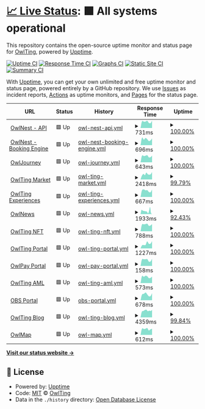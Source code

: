 # [📈 Live Status](https://OwlTing.github.io/upptime): <!--live status--> **🟩 All systems operational**

This repository contains the open-source uptime monitor and status page for [OwlTing](https://OwlTing.github.io/upptime), powered by [Upptime](https://github.com/upptime/upptime).

[![Uptime CI](https://github.com/OwlTing/upptime/workflows/Uptime%20CI/badge.svg)](https://github.com/OwlTing/upptime/actions?query=workflow%3A%22Uptime+CI%22)
[![Response Time CI](https://github.com/OwlTing/upptime/workflows/Response%20Time%20CI/badge.svg)](https://github.com/OwlTing/upptime/actions?query=workflow%3A%22Response+Time+CI%22)
[![Graphs CI](https://github.com/OwlTing/upptime/workflows/Graphs%20CI/badge.svg)](https://github.com/OwlTing/upptime/actions?query=workflow%3A%22Graphs+CI%22)
[![Static Site CI](https://github.com/OwlTing/upptime/workflows/Static%20Site%20CI/badge.svg)](https://github.com/OwlTing/upptime/actions?query=workflow%3A%22Static+Site+CI%22)
[![Summary CI](https://github.com/OwlTing/upptime/workflows/Summary%20CI/badge.svg)](https://github.com/OwlTing/upptime/actions?query=workflow%3A%22Summary+CI%22)

With [Upptime](https://upptime.js.org), you can get your own unlimited and free uptime monitor and status page, powered entirely by a GitHub repository. We use [Issues](https://github.com/OwlTing/upptime/issues) as incident reports, [Actions](https://github.com/OwlTing/upptime/actions) as uptime monitors, and [Pages](https://OwlTing.github.io/upptime) for the status page.

<!--start: status pages-->
<!-- This summary is generated by Upptime (https://github.com/upptime/upptime) -->
<!-- Do not edit this manually, your changes will be overwritten -->
<!-- prettier-ignore -->
| URL | Status | History | Response Time | Uptime |
| --- | ------ | ------- | ------------- | ------ |
| <img alt="" src="https://icons.duckduckgo.com/ip3/api.owlting.com.ico" height="13"> [OwlNest - API](https://api.owlting.com/booking/services/alive) | 🟩 Up | [owl-nest-api.yml](https://github.com/OwlTing/upptime/commits/HEAD/history/owl-nest-api.yml) | <details><summary><img alt="Response time graph" src="./graphs/owl-nest-api/response-time-week.png" height="20"> 731ms</summary><br><a href="https://OwlTing.github.io/upptime/history/owl-nest-api"><img alt="Response time 738" src="https://img.shields.io/endpoint?url=https%3A%2F%2Fraw.githubusercontent.com%2FOwlTing%2Fupptime%2FHEAD%2Fapi%2Fowl-nest-api%2Fresponse-time.json"></a><br><a href="https://OwlTing.github.io/upptime/history/owl-nest-api"><img alt="24-hour response time 833" src="https://img.shields.io/endpoint?url=https%3A%2F%2Fraw.githubusercontent.com%2FOwlTing%2Fupptime%2FHEAD%2Fapi%2Fowl-nest-api%2Fresponse-time-day.json"></a><br><a href="https://OwlTing.github.io/upptime/history/owl-nest-api"><img alt="7-day response time 731" src="https://img.shields.io/endpoint?url=https%3A%2F%2Fraw.githubusercontent.com%2FOwlTing%2Fupptime%2FHEAD%2Fapi%2Fowl-nest-api%2Fresponse-time-week.json"></a><br><a href="https://OwlTing.github.io/upptime/history/owl-nest-api"><img alt="30-day response time 744" src="https://img.shields.io/endpoint?url=https%3A%2F%2Fraw.githubusercontent.com%2FOwlTing%2Fupptime%2FHEAD%2Fapi%2Fowl-nest-api%2Fresponse-time-month.json"></a><br><a href="https://OwlTing.github.io/upptime/history/owl-nest-api"><img alt="1-year response time 750" src="https://img.shields.io/endpoint?url=https%3A%2F%2Fraw.githubusercontent.com%2FOwlTing%2Fupptime%2FHEAD%2Fapi%2Fowl-nest-api%2Fresponse-time-year.json"></a></details> | <details><summary><a href="https://OwlTing.github.io/upptime/history/owl-nest-api">100.00%</a></summary><a href="https://OwlTing.github.io/upptime/history/owl-nest-api"><img alt="All-time uptime 97.28%" src="https://img.shields.io/endpoint?url=https%3A%2F%2Fraw.githubusercontent.com%2FOwlTing%2Fupptime%2FHEAD%2Fapi%2Fowl-nest-api%2Fuptime.json"></a><br><a href="https://OwlTing.github.io/upptime/history/owl-nest-api"><img alt="24-hour uptime 100.00%" src="https://img.shields.io/endpoint?url=https%3A%2F%2Fraw.githubusercontent.com%2FOwlTing%2Fupptime%2FHEAD%2Fapi%2Fowl-nest-api%2Fuptime-day.json"></a><br><a href="https://OwlTing.github.io/upptime/history/owl-nest-api"><img alt="7-day uptime 100.00%" src="https://img.shields.io/endpoint?url=https%3A%2F%2Fraw.githubusercontent.com%2FOwlTing%2Fupptime%2FHEAD%2Fapi%2Fowl-nest-api%2Fuptime-week.json"></a><br><a href="https://OwlTing.github.io/upptime/history/owl-nest-api"><img alt="30-day uptime 100.00%" src="https://img.shields.io/endpoint?url=https%3A%2F%2Fraw.githubusercontent.com%2FOwlTing%2Fupptime%2FHEAD%2Fapi%2Fowl-nest-api%2Fuptime-month.json"></a><br><a href="https://OwlTing.github.io/upptime/history/owl-nest-api"><img alt="1-year uptime 100.00%" src="https://img.shields.io/endpoint?url=https%3A%2F%2Fraw.githubusercontent.com%2FOwlTing%2Fupptime%2FHEAD%2Fapi%2Fowl-nest-api%2Fuptime-year.json"></a></details>
| <img alt="" src="https://icons.duckduckgo.com/ip3/booking.owlting.com.ico" height="13"> [OwlNest - Booking Engine](https://booking.owlting.com/this-is-owlting) | 🟩 Up | [owl-nest-booking-engine.yml](https://github.com/OwlTing/upptime/commits/HEAD/history/owl-nest-booking-engine.yml) | <details><summary><img alt="Response time graph" src="./graphs/owl-nest-booking-engine/response-time-week.png" height="20"> 696ms</summary><br><a href="https://OwlTing.github.io/upptime/history/owl-nest-booking-engine"><img alt="Response time 701" src="https://img.shields.io/endpoint?url=https%3A%2F%2Fraw.githubusercontent.com%2FOwlTing%2Fupptime%2FHEAD%2Fapi%2Fowl-nest-booking-engine%2Fresponse-time.json"></a><br><a href="https://OwlTing.github.io/upptime/history/owl-nest-booking-engine"><img alt="24-hour response time 780" src="https://img.shields.io/endpoint?url=https%3A%2F%2Fraw.githubusercontent.com%2FOwlTing%2Fupptime%2FHEAD%2Fapi%2Fowl-nest-booking-engine%2Fresponse-time-day.json"></a><br><a href="https://OwlTing.github.io/upptime/history/owl-nest-booking-engine"><img alt="7-day response time 696" src="https://img.shields.io/endpoint?url=https%3A%2F%2Fraw.githubusercontent.com%2FOwlTing%2Fupptime%2FHEAD%2Fapi%2Fowl-nest-booking-engine%2Fresponse-time-week.json"></a><br><a href="https://OwlTing.github.io/upptime/history/owl-nest-booking-engine"><img alt="30-day response time 693" src="https://img.shields.io/endpoint?url=https%3A%2F%2Fraw.githubusercontent.com%2FOwlTing%2Fupptime%2FHEAD%2Fapi%2Fowl-nest-booking-engine%2Fresponse-time-month.json"></a><br><a href="https://OwlTing.github.io/upptime/history/owl-nest-booking-engine"><img alt="1-year response time 711" src="https://img.shields.io/endpoint?url=https%3A%2F%2Fraw.githubusercontent.com%2FOwlTing%2Fupptime%2FHEAD%2Fapi%2Fowl-nest-booking-engine%2Fresponse-time-year.json"></a></details> | <details><summary><a href="https://OwlTing.github.io/upptime/history/owl-nest-booking-engine">100.00%</a></summary><a href="https://OwlTing.github.io/upptime/history/owl-nest-booking-engine"><img alt="All-time uptime 98.49%" src="https://img.shields.io/endpoint?url=https%3A%2F%2Fraw.githubusercontent.com%2FOwlTing%2Fupptime%2FHEAD%2Fapi%2Fowl-nest-booking-engine%2Fuptime.json"></a><br><a href="https://OwlTing.github.io/upptime/history/owl-nest-booking-engine"><img alt="24-hour uptime 100.00%" src="https://img.shields.io/endpoint?url=https%3A%2F%2Fraw.githubusercontent.com%2FOwlTing%2Fupptime%2FHEAD%2Fapi%2Fowl-nest-booking-engine%2Fuptime-day.json"></a><br><a href="https://OwlTing.github.io/upptime/history/owl-nest-booking-engine"><img alt="7-day uptime 100.00%" src="https://img.shields.io/endpoint?url=https%3A%2F%2Fraw.githubusercontent.com%2FOwlTing%2Fupptime%2FHEAD%2Fapi%2Fowl-nest-booking-engine%2Fuptime-week.json"></a><br><a href="https://OwlTing.github.io/upptime/history/owl-nest-booking-engine"><img alt="30-day uptime 100.00%" src="https://img.shields.io/endpoint?url=https%3A%2F%2Fraw.githubusercontent.com%2FOwlTing%2Fupptime%2FHEAD%2Fapi%2Fowl-nest-booking-engine%2Fuptime-month.json"></a><br><a href="https://OwlTing.github.io/upptime/history/owl-nest-booking-engine"><img alt="1-year uptime 100.00%" src="https://img.shields.io/endpoint?url=https%3A%2F%2Fraw.githubusercontent.com%2FOwlTing%2Fupptime%2FHEAD%2Fapi%2Fowl-nest-booking-engine%2Fuptime-year.json"></a></details>
| <img alt="" src="https://icons.duckduckgo.com/ip3/journey.owlting.com.ico" height="13"> [OwlJourney](https://journey.owlting.com/) | 🟩 Up | [owl-journey.yml](https://github.com/OwlTing/upptime/commits/HEAD/history/owl-journey.yml) | <details><summary><img alt="Response time graph" src="./graphs/owl-journey/response-time-week.png" height="20"> 643ms</summary><br><a href="https://OwlTing.github.io/upptime/history/owl-journey"><img alt="Response time 853" src="https://img.shields.io/endpoint?url=https%3A%2F%2Fraw.githubusercontent.com%2FOwlTing%2Fupptime%2FHEAD%2Fapi%2Fowl-journey%2Fresponse-time.json"></a><br><a href="https://OwlTing.github.io/upptime/history/owl-journey"><img alt="24-hour response time 688" src="https://img.shields.io/endpoint?url=https%3A%2F%2Fraw.githubusercontent.com%2FOwlTing%2Fupptime%2FHEAD%2Fapi%2Fowl-journey%2Fresponse-time-day.json"></a><br><a href="https://OwlTing.github.io/upptime/history/owl-journey"><img alt="7-day response time 643" src="https://img.shields.io/endpoint?url=https%3A%2F%2Fraw.githubusercontent.com%2FOwlTing%2Fupptime%2FHEAD%2Fapi%2Fowl-journey%2Fresponse-time-week.json"></a><br><a href="https://OwlTing.github.io/upptime/history/owl-journey"><img alt="30-day response time 676" src="https://img.shields.io/endpoint?url=https%3A%2F%2Fraw.githubusercontent.com%2FOwlTing%2Fupptime%2FHEAD%2Fapi%2Fowl-journey%2Fresponse-time-month.json"></a><br><a href="https://OwlTing.github.io/upptime/history/owl-journey"><img alt="1-year response time 948" src="https://img.shields.io/endpoint?url=https%3A%2F%2Fraw.githubusercontent.com%2FOwlTing%2Fupptime%2FHEAD%2Fapi%2Fowl-journey%2Fresponse-time-year.json"></a></details> | <details><summary><a href="https://OwlTing.github.io/upptime/history/owl-journey">100.00%</a></summary><a href="https://OwlTing.github.io/upptime/history/owl-journey"><img alt="All-time uptime 100.00%" src="https://img.shields.io/endpoint?url=https%3A%2F%2Fraw.githubusercontent.com%2FOwlTing%2Fupptime%2FHEAD%2Fapi%2Fowl-journey%2Fuptime.json"></a><br><a href="https://OwlTing.github.io/upptime/history/owl-journey"><img alt="24-hour uptime 100.00%" src="https://img.shields.io/endpoint?url=https%3A%2F%2Fraw.githubusercontent.com%2FOwlTing%2Fupptime%2FHEAD%2Fapi%2Fowl-journey%2Fuptime-day.json"></a><br><a href="https://OwlTing.github.io/upptime/history/owl-journey"><img alt="7-day uptime 100.00%" src="https://img.shields.io/endpoint?url=https%3A%2F%2Fraw.githubusercontent.com%2FOwlTing%2Fupptime%2FHEAD%2Fapi%2Fowl-journey%2Fuptime-week.json"></a><br><a href="https://OwlTing.github.io/upptime/history/owl-journey"><img alt="30-day uptime 100.00%" src="https://img.shields.io/endpoint?url=https%3A%2F%2Fraw.githubusercontent.com%2FOwlTing%2Fupptime%2FHEAD%2Fapi%2Fowl-journey%2Fuptime-month.json"></a><br><a href="https://OwlTing.github.io/upptime/history/owl-journey"><img alt="1-year uptime 100.00%" src="https://img.shields.io/endpoint?url=https%3A%2F%2Fraw.githubusercontent.com%2FOwlTing%2Fupptime%2FHEAD%2Fapi%2Fowl-journey%2Fuptime-year.json"></a></details>
| <img alt="" src="https://icons.duckduckgo.com/ip3/www.owlting.com.ico" height="13"> [OwlTing Market](https://www.owlting.com/market) | 🟩 Up | [owl-ting-market.yml](https://github.com/OwlTing/upptime/commits/HEAD/history/owl-ting-market.yml) | <details><summary><img alt="Response time graph" src="./graphs/owl-ting-market/response-time-week.png" height="20"> 2418ms</summary><br><a href="https://OwlTing.github.io/upptime/history/owl-ting-market"><img alt="Response time 1602" src="https://img.shields.io/endpoint?url=https%3A%2F%2Fraw.githubusercontent.com%2FOwlTing%2Fupptime%2FHEAD%2Fapi%2Fowl-ting-market%2Fresponse-time.json"></a><br><a href="https://OwlTing.github.io/upptime/history/owl-ting-market"><img alt="24-hour response time 3317" src="https://img.shields.io/endpoint?url=https%3A%2F%2Fraw.githubusercontent.com%2FOwlTing%2Fupptime%2FHEAD%2Fapi%2Fowl-ting-market%2Fresponse-time-day.json"></a><br><a href="https://OwlTing.github.io/upptime/history/owl-ting-market"><img alt="7-day response time 2418" src="https://img.shields.io/endpoint?url=https%3A%2F%2Fraw.githubusercontent.com%2FOwlTing%2Fupptime%2FHEAD%2Fapi%2Fowl-ting-market%2Fresponse-time-week.json"></a><br><a href="https://OwlTing.github.io/upptime/history/owl-ting-market"><img alt="30-day response time 1924" src="https://img.shields.io/endpoint?url=https%3A%2F%2Fraw.githubusercontent.com%2FOwlTing%2Fupptime%2FHEAD%2Fapi%2Fowl-ting-market%2Fresponse-time-month.json"></a><br><a href="https://OwlTing.github.io/upptime/history/owl-ting-market"><img alt="1-year response time 1629" src="https://img.shields.io/endpoint?url=https%3A%2F%2Fraw.githubusercontent.com%2FOwlTing%2Fupptime%2FHEAD%2Fapi%2Fowl-ting-market%2Fresponse-time-year.json"></a></details> | <details><summary><a href="https://OwlTing.github.io/upptime/history/owl-ting-market">99.79%</a></summary><a href="https://OwlTing.github.io/upptime/history/owl-ting-market"><img alt="All-time uptime 99.99%" src="https://img.shields.io/endpoint?url=https%3A%2F%2Fraw.githubusercontent.com%2FOwlTing%2Fupptime%2FHEAD%2Fapi%2Fowl-ting-market%2Fuptime.json"></a><br><a href="https://OwlTing.github.io/upptime/history/owl-ting-market"><img alt="24-hour uptime 100.00%" src="https://img.shields.io/endpoint?url=https%3A%2F%2Fraw.githubusercontent.com%2FOwlTing%2Fupptime%2FHEAD%2Fapi%2Fowl-ting-market%2Fuptime-day.json"></a><br><a href="https://OwlTing.github.io/upptime/history/owl-ting-market"><img alt="7-day uptime 99.79%" src="https://img.shields.io/endpoint?url=https%3A%2F%2Fraw.githubusercontent.com%2FOwlTing%2Fupptime%2FHEAD%2Fapi%2Fowl-ting-market%2Fuptime-week.json"></a><br><a href="https://OwlTing.github.io/upptime/history/owl-ting-market"><img alt="30-day uptime 99.95%" src="https://img.shields.io/endpoint?url=https%3A%2F%2Fraw.githubusercontent.com%2FOwlTing%2Fupptime%2FHEAD%2Fapi%2Fowl-ting-market%2Fuptime-month.json"></a><br><a href="https://OwlTing.github.io/upptime/history/owl-ting-market"><img alt="1-year uptime 99.99%" src="https://img.shields.io/endpoint?url=https%3A%2F%2Fraw.githubusercontent.com%2FOwlTing%2Fupptime%2FHEAD%2Fapi%2Fowl-ting-market%2Fuptime-year.json"></a></details>
| <img alt="" src="https://icons.duckduckgo.com/ip3/experiences.owlting.com.ico" height="13"> [OwlTing Experiences](https://experiences.owlting.com/_nuxt/LICENSES) | 🟩 Up | [owl-ting-experiences.yml](https://github.com/OwlTing/upptime/commits/HEAD/history/owl-ting-experiences.yml) | <details><summary><img alt="Response time graph" src="./graphs/owl-ting-experiences/response-time-week.png" height="20"> 667ms</summary><br><a href="https://OwlTing.github.io/upptime/history/owl-ting-experiences"><img alt="Response time 1355" src="https://img.shields.io/endpoint?url=https%3A%2F%2Fraw.githubusercontent.com%2FOwlTing%2Fupptime%2FHEAD%2Fapi%2Fowl-ting-experiences%2Fresponse-time.json"></a><br><a href="https://OwlTing.github.io/upptime/history/owl-ting-experiences"><img alt="24-hour response time 764" src="https://img.shields.io/endpoint?url=https%3A%2F%2Fraw.githubusercontent.com%2FOwlTing%2Fupptime%2FHEAD%2Fapi%2Fowl-ting-experiences%2Fresponse-time-day.json"></a><br><a href="https://OwlTing.github.io/upptime/history/owl-ting-experiences"><img alt="7-day response time 667" src="https://img.shields.io/endpoint?url=https%3A%2F%2Fraw.githubusercontent.com%2FOwlTing%2Fupptime%2FHEAD%2Fapi%2Fowl-ting-experiences%2Fresponse-time-week.json"></a><br><a href="https://OwlTing.github.io/upptime/history/owl-ting-experiences"><img alt="30-day response time 1113" src="https://img.shields.io/endpoint?url=https%3A%2F%2Fraw.githubusercontent.com%2FOwlTing%2Fupptime%2FHEAD%2Fapi%2Fowl-ting-experiences%2Fresponse-time-month.json"></a><br><a href="https://OwlTing.github.io/upptime/history/owl-ting-experiences"><img alt="1-year response time 1466" src="https://img.shields.io/endpoint?url=https%3A%2F%2Fraw.githubusercontent.com%2FOwlTing%2Fupptime%2FHEAD%2Fapi%2Fowl-ting-experiences%2Fresponse-time-year.json"></a></details> | <details><summary><a href="https://OwlTing.github.io/upptime/history/owl-ting-experiences">100.00%</a></summary><a href="https://OwlTing.github.io/upptime/history/owl-ting-experiences"><img alt="All-time uptime 99.84%" src="https://img.shields.io/endpoint?url=https%3A%2F%2Fraw.githubusercontent.com%2FOwlTing%2Fupptime%2FHEAD%2Fapi%2Fowl-ting-experiences%2Fuptime.json"></a><br><a href="https://OwlTing.github.io/upptime/history/owl-ting-experiences"><img alt="24-hour uptime 100.00%" src="https://img.shields.io/endpoint?url=https%3A%2F%2Fraw.githubusercontent.com%2FOwlTing%2Fupptime%2FHEAD%2Fapi%2Fowl-ting-experiences%2Fuptime-day.json"></a><br><a href="https://OwlTing.github.io/upptime/history/owl-ting-experiences"><img alt="7-day uptime 100.00%" src="https://img.shields.io/endpoint?url=https%3A%2F%2Fraw.githubusercontent.com%2FOwlTing%2Fupptime%2FHEAD%2Fapi%2Fowl-ting-experiences%2Fuptime-week.json"></a><br><a href="https://OwlTing.github.io/upptime/history/owl-ting-experiences"><img alt="30-day uptime 99.67%" src="https://img.shields.io/endpoint?url=https%3A%2F%2Fraw.githubusercontent.com%2FOwlTing%2Fupptime%2FHEAD%2Fapi%2Fowl-ting-experiences%2Fuptime-month.json"></a><br><a href="https://OwlTing.github.io/upptime/history/owl-ting-experiences"><img alt="1-year uptime 99.62%" src="https://img.shields.io/endpoint?url=https%3A%2F%2Fraw.githubusercontent.com%2FOwlTing%2Fupptime%2FHEAD%2Fapi%2Fowl-ting-experiences%2Fuptime-year.json"></a></details>
| <img alt="" src="https://icons.duckduckgo.com/ip3/news.owlting.com.ico" height="13"> [OwlNews](https://news.owlting.com/) | 🟩 Up | [owl-news.yml](https://github.com/OwlTing/upptime/commits/HEAD/history/owl-news.yml) | <details><summary><img alt="Response time graph" src="./graphs/owl-news/response-time-week.png" height="20"> 1933ms</summary><br><a href="https://OwlTing.github.io/upptime/history/owl-news"><img alt="Response time 1828" src="https://img.shields.io/endpoint?url=https%3A%2F%2Fraw.githubusercontent.com%2FOwlTing%2Fupptime%2FHEAD%2Fapi%2Fowl-news%2Fresponse-time.json"></a><br><a href="https://OwlTing.github.io/upptime/history/owl-news"><img alt="24-hour response time 1447" src="https://img.shields.io/endpoint?url=https%3A%2F%2Fraw.githubusercontent.com%2FOwlTing%2Fupptime%2FHEAD%2Fapi%2Fowl-news%2Fresponse-time-day.json"></a><br><a href="https://OwlTing.github.io/upptime/history/owl-news"><img alt="7-day response time 1933" src="https://img.shields.io/endpoint?url=https%3A%2F%2Fraw.githubusercontent.com%2FOwlTing%2Fupptime%2FHEAD%2Fapi%2Fowl-news%2Fresponse-time-week.json"></a><br><a href="https://OwlTing.github.io/upptime/history/owl-news"><img alt="30-day response time 2102" src="https://img.shields.io/endpoint?url=https%3A%2F%2Fraw.githubusercontent.com%2FOwlTing%2Fupptime%2FHEAD%2Fapi%2Fowl-news%2Fresponse-time-month.json"></a><br><a href="https://OwlTing.github.io/upptime/history/owl-news"><img alt="1-year response time 1993" src="https://img.shields.io/endpoint?url=https%3A%2F%2Fraw.githubusercontent.com%2FOwlTing%2Fupptime%2FHEAD%2Fapi%2Fowl-news%2Fresponse-time-year.json"></a></details> | <details><summary><a href="https://OwlTing.github.io/upptime/history/owl-news">92.43%</a></summary><a href="https://OwlTing.github.io/upptime/history/owl-news"><img alt="All-time uptime 99.86%" src="https://img.shields.io/endpoint?url=https%3A%2F%2Fraw.githubusercontent.com%2FOwlTing%2Fupptime%2FHEAD%2Fapi%2Fowl-news%2Fuptime.json"></a><br><a href="https://OwlTing.github.io/upptime/history/owl-news"><img alt="24-hour uptime 51.12%" src="https://img.shields.io/endpoint?url=https%3A%2F%2Fraw.githubusercontent.com%2FOwlTing%2Fupptime%2FHEAD%2Fapi%2Fowl-news%2Fuptime-day.json"></a><br><a href="https://OwlTing.github.io/upptime/history/owl-news"><img alt="7-day uptime 92.43%" src="https://img.shields.io/endpoint?url=https%3A%2F%2Fraw.githubusercontent.com%2FOwlTing%2Fupptime%2FHEAD%2Fapi%2Fowl-news%2Fuptime-week.json"></a><br><a href="https://OwlTing.github.io/upptime/history/owl-news"><img alt="30-day uptime 98.26%" src="https://img.shields.io/endpoint?url=https%3A%2F%2Fraw.githubusercontent.com%2FOwlTing%2Fupptime%2FHEAD%2Fapi%2Fowl-news%2Fuptime-month.json"></a><br><a href="https://OwlTing.github.io/upptime/history/owl-news"><img alt="1-year uptime 99.78%" src="https://img.shields.io/endpoint?url=https%3A%2F%2Fraw.githubusercontent.com%2FOwlTing%2Fupptime%2FHEAD%2Fapi%2Fowl-news%2Fuptime-year.json"></a></details>
| <img alt="" src="https://icons.duckduckgo.com/ip3/nft.owlting.com.ico" height="13"> [OwlTing NFT](https://nft.owlting.com/api/tokens/69) | 🟩 Up | [owl-ting-nft.yml](https://github.com/OwlTing/upptime/commits/HEAD/history/owl-ting-nft.yml) | <details><summary><img alt="Response time graph" src="./graphs/owl-ting-nft/response-time-week.png" height="20"> 788ms</summary><br><a href="https://OwlTing.github.io/upptime/history/owl-ting-nft"><img alt="Response time 885" src="https://img.shields.io/endpoint?url=https%3A%2F%2Fraw.githubusercontent.com%2FOwlTing%2Fupptime%2FHEAD%2Fapi%2Fowl-ting-nft%2Fresponse-time.json"></a><br><a href="https://OwlTing.github.io/upptime/history/owl-ting-nft"><img alt="24-hour response time 835" src="https://img.shields.io/endpoint?url=https%3A%2F%2Fraw.githubusercontent.com%2FOwlTing%2Fupptime%2FHEAD%2Fapi%2Fowl-ting-nft%2Fresponse-time-day.json"></a><br><a href="https://OwlTing.github.io/upptime/history/owl-ting-nft"><img alt="7-day response time 788" src="https://img.shields.io/endpoint?url=https%3A%2F%2Fraw.githubusercontent.com%2FOwlTing%2Fupptime%2FHEAD%2Fapi%2Fowl-ting-nft%2Fresponse-time-week.json"></a><br><a href="https://OwlTing.github.io/upptime/history/owl-ting-nft"><img alt="30-day response time 792" src="https://img.shields.io/endpoint?url=https%3A%2F%2Fraw.githubusercontent.com%2FOwlTing%2Fupptime%2FHEAD%2Fapi%2Fowl-ting-nft%2Fresponse-time-month.json"></a><br><a href="https://OwlTing.github.io/upptime/history/owl-ting-nft"><img alt="1-year response time 849" src="https://img.shields.io/endpoint?url=https%3A%2F%2Fraw.githubusercontent.com%2FOwlTing%2Fupptime%2FHEAD%2Fapi%2Fowl-ting-nft%2Fresponse-time-year.json"></a></details> | <details><summary><a href="https://OwlTing.github.io/upptime/history/owl-ting-nft">100.00%</a></summary><a href="https://OwlTing.github.io/upptime/history/owl-ting-nft"><img alt="All-time uptime 99.95%" src="https://img.shields.io/endpoint?url=https%3A%2F%2Fraw.githubusercontent.com%2FOwlTing%2Fupptime%2FHEAD%2Fapi%2Fowl-ting-nft%2Fuptime.json"></a><br><a href="https://OwlTing.github.io/upptime/history/owl-ting-nft"><img alt="24-hour uptime 100.00%" src="https://img.shields.io/endpoint?url=https%3A%2F%2Fraw.githubusercontent.com%2FOwlTing%2Fupptime%2FHEAD%2Fapi%2Fowl-ting-nft%2Fuptime-day.json"></a><br><a href="https://OwlTing.github.io/upptime/history/owl-ting-nft"><img alt="7-day uptime 100.00%" src="https://img.shields.io/endpoint?url=https%3A%2F%2Fraw.githubusercontent.com%2FOwlTing%2Fupptime%2FHEAD%2Fapi%2Fowl-ting-nft%2Fuptime-week.json"></a><br><a href="https://OwlTing.github.io/upptime/history/owl-ting-nft"><img alt="30-day uptime 100.00%" src="https://img.shields.io/endpoint?url=https%3A%2F%2Fraw.githubusercontent.com%2FOwlTing%2Fupptime%2FHEAD%2Fapi%2Fowl-ting-nft%2Fuptime-month.json"></a><br><a href="https://OwlTing.github.io/upptime/history/owl-ting-nft"><img alt="1-year uptime 100.00%" src="https://img.shields.io/endpoint?url=https%3A%2F%2Fraw.githubusercontent.com%2FOwlTing%2Fupptime%2FHEAD%2Fapi%2Fowl-ting-nft%2Fuptime-year.json"></a></details>
| <img alt="" src="https://icons.duckduckgo.com/ip3/www.owlting.com.ico" height="13"> [OwlTing Portal](https://www.owlting.com/portal) | 🟩 Up | [owl-ting-portal.yml](https://github.com/OwlTing/upptime/commits/HEAD/history/owl-ting-portal.yml) | <details><summary><img alt="Response time graph" src="./graphs/owl-ting-portal/response-time-week.png" height="20"> 1227ms</summary><br><a href="https://OwlTing.github.io/upptime/history/owl-ting-portal"><img alt="Response time 738" src="https://img.shields.io/endpoint?url=https%3A%2F%2Fraw.githubusercontent.com%2FOwlTing%2Fupptime%2FHEAD%2Fapi%2Fowl-ting-portal%2Fresponse-time.json"></a><br><a href="https://OwlTing.github.io/upptime/history/owl-ting-portal"><img alt="24-hour response time 1855" src="https://img.shields.io/endpoint?url=https%3A%2F%2Fraw.githubusercontent.com%2FOwlTing%2Fupptime%2FHEAD%2Fapi%2Fowl-ting-portal%2Fresponse-time-day.json"></a><br><a href="https://OwlTing.github.io/upptime/history/owl-ting-portal"><img alt="7-day response time 1227" src="https://img.shields.io/endpoint?url=https%3A%2F%2Fraw.githubusercontent.com%2FOwlTing%2Fupptime%2FHEAD%2Fapi%2Fowl-ting-portal%2Fresponse-time-week.json"></a><br><a href="https://OwlTing.github.io/upptime/history/owl-ting-portal"><img alt="30-day response time 899" src="https://img.shields.io/endpoint?url=https%3A%2F%2Fraw.githubusercontent.com%2FOwlTing%2Fupptime%2FHEAD%2Fapi%2Fowl-ting-portal%2Fresponse-time-month.json"></a><br><a href="https://OwlTing.github.io/upptime/history/owl-ting-portal"><img alt="1-year response time 763" src="https://img.shields.io/endpoint?url=https%3A%2F%2Fraw.githubusercontent.com%2FOwlTing%2Fupptime%2FHEAD%2Fapi%2Fowl-ting-portal%2Fresponse-time-year.json"></a></details> | <details><summary><a href="https://OwlTing.github.io/upptime/history/owl-ting-portal">100.00%</a></summary><a href="https://OwlTing.github.io/upptime/history/owl-ting-portal"><img alt="All-time uptime 100.00%" src="https://img.shields.io/endpoint?url=https%3A%2F%2Fraw.githubusercontent.com%2FOwlTing%2Fupptime%2FHEAD%2Fapi%2Fowl-ting-portal%2Fuptime.json"></a><br><a href="https://OwlTing.github.io/upptime/history/owl-ting-portal"><img alt="24-hour uptime 100.00%" src="https://img.shields.io/endpoint?url=https%3A%2F%2Fraw.githubusercontent.com%2FOwlTing%2Fupptime%2FHEAD%2Fapi%2Fowl-ting-portal%2Fuptime-day.json"></a><br><a href="https://OwlTing.github.io/upptime/history/owl-ting-portal"><img alt="7-day uptime 100.00%" src="https://img.shields.io/endpoint?url=https%3A%2F%2Fraw.githubusercontent.com%2FOwlTing%2Fupptime%2FHEAD%2Fapi%2Fowl-ting-portal%2Fuptime-week.json"></a><br><a href="https://OwlTing.github.io/upptime/history/owl-ting-portal"><img alt="30-day uptime 100.00%" src="https://img.shields.io/endpoint?url=https%3A%2F%2Fraw.githubusercontent.com%2FOwlTing%2Fupptime%2FHEAD%2Fapi%2Fowl-ting-portal%2Fuptime-month.json"></a><br><a href="https://OwlTing.github.io/upptime/history/owl-ting-portal"><img alt="1-year uptime 100.00%" src="https://img.shields.io/endpoint?url=https%3A%2F%2Fraw.githubusercontent.com%2FOwlTing%2Fupptime%2FHEAD%2Fapi%2Fowl-ting-portal%2Fuptime-year.json"></a></details>
| <img alt="" src="https://icons.duckduckgo.com/ip3/www.owlting.com.ico" height="13"> [OwlPay Portal](https://www.owlting.com/owlpay) | 🟩 Up | [owl-pay-portal.yml](https://github.com/OwlTing/upptime/commits/HEAD/history/owl-pay-portal.yml) | <details><summary><img alt="Response time graph" src="./graphs/owl-pay-portal/response-time-week.png" height="20"> 158ms</summary><br><a href="https://OwlTing.github.io/upptime/history/owl-pay-portal"><img alt="Response time 1157" src="https://img.shields.io/endpoint?url=https%3A%2F%2Fraw.githubusercontent.com%2FOwlTing%2Fupptime%2FHEAD%2Fapi%2Fowl-pay-portal%2Fresponse-time.json"></a><br><a href="https://OwlTing.github.io/upptime/history/owl-pay-portal"><img alt="24-hour response time 181" src="https://img.shields.io/endpoint?url=https%3A%2F%2Fraw.githubusercontent.com%2FOwlTing%2Fupptime%2FHEAD%2Fapi%2Fowl-pay-portal%2Fresponse-time-day.json"></a><br><a href="https://OwlTing.github.io/upptime/history/owl-pay-portal"><img alt="7-day response time 158" src="https://img.shields.io/endpoint?url=https%3A%2F%2Fraw.githubusercontent.com%2FOwlTing%2Fupptime%2FHEAD%2Fapi%2Fowl-pay-portal%2Fresponse-time-week.json"></a><br><a href="https://OwlTing.github.io/upptime/history/owl-pay-portal"><img alt="30-day response time 153" src="https://img.shields.io/endpoint?url=https%3A%2F%2Fraw.githubusercontent.com%2FOwlTing%2Fupptime%2FHEAD%2Fapi%2Fowl-pay-portal%2Fresponse-time-month.json"></a><br><a href="https://OwlTing.github.io/upptime/history/owl-pay-portal"><img alt="1-year response time 1309" src="https://img.shields.io/endpoint?url=https%3A%2F%2Fraw.githubusercontent.com%2FOwlTing%2Fupptime%2FHEAD%2Fapi%2Fowl-pay-portal%2Fresponse-time-year.json"></a></details> | <details><summary><a href="https://OwlTing.github.io/upptime/history/owl-pay-portal">100.00%</a></summary><a href="https://OwlTing.github.io/upptime/history/owl-pay-portal"><img alt="All-time uptime 100.00%" src="https://img.shields.io/endpoint?url=https%3A%2F%2Fraw.githubusercontent.com%2FOwlTing%2Fupptime%2FHEAD%2Fapi%2Fowl-pay-portal%2Fuptime.json"></a><br><a href="https://OwlTing.github.io/upptime/history/owl-pay-portal"><img alt="24-hour uptime 100.00%" src="https://img.shields.io/endpoint?url=https%3A%2F%2Fraw.githubusercontent.com%2FOwlTing%2Fupptime%2FHEAD%2Fapi%2Fowl-pay-portal%2Fuptime-day.json"></a><br><a href="https://OwlTing.github.io/upptime/history/owl-pay-portal"><img alt="7-day uptime 100.00%" src="https://img.shields.io/endpoint?url=https%3A%2F%2Fraw.githubusercontent.com%2FOwlTing%2Fupptime%2FHEAD%2Fapi%2Fowl-pay-portal%2Fuptime-week.json"></a><br><a href="https://OwlTing.github.io/upptime/history/owl-pay-portal"><img alt="30-day uptime 100.00%" src="https://img.shields.io/endpoint?url=https%3A%2F%2Fraw.githubusercontent.com%2FOwlTing%2Fupptime%2FHEAD%2Fapi%2Fowl-pay-portal%2Fuptime-month.json"></a><br><a href="https://OwlTing.github.io/upptime/history/owl-pay-portal"><img alt="1-year uptime 100.00%" src="https://img.shields.io/endpoint?url=https%3A%2F%2Fraw.githubusercontent.com%2FOwlTing%2Fupptime%2FHEAD%2Fapi%2Fowl-pay-portal%2Fuptime-year.json"></a></details>
| <img alt="" src="https://icons.duckduckgo.com/ip3/aml.owlpay.com.ico" height="13"> [OwlTing AML](https://aml.owlpay.com/v1/health) | 🟩 Up | [owl-ting-aml.yml](https://github.com/OwlTing/upptime/commits/HEAD/history/owl-ting-aml.yml) | <details><summary><img alt="Response time graph" src="./graphs/owl-ting-aml/response-time-week.png" height="20"> 573ms</summary><br><a href="https://OwlTing.github.io/upptime/history/owl-ting-aml"><img alt="Response time 614" src="https://img.shields.io/endpoint?url=https%3A%2F%2Fraw.githubusercontent.com%2FOwlTing%2Fupptime%2FHEAD%2Fapi%2Fowl-ting-aml%2Fresponse-time.json"></a><br><a href="https://OwlTing.github.io/upptime/history/owl-ting-aml"><img alt="24-hour response time 585" src="https://img.shields.io/endpoint?url=https%3A%2F%2Fraw.githubusercontent.com%2FOwlTing%2Fupptime%2FHEAD%2Fapi%2Fowl-ting-aml%2Fresponse-time-day.json"></a><br><a href="https://OwlTing.github.io/upptime/history/owl-ting-aml"><img alt="7-day response time 573" src="https://img.shields.io/endpoint?url=https%3A%2F%2Fraw.githubusercontent.com%2FOwlTing%2Fupptime%2FHEAD%2Fapi%2Fowl-ting-aml%2Fresponse-time-week.json"></a><br><a href="https://OwlTing.github.io/upptime/history/owl-ting-aml"><img alt="30-day response time 568" src="https://img.shields.io/endpoint?url=https%3A%2F%2Fraw.githubusercontent.com%2FOwlTing%2Fupptime%2FHEAD%2Fapi%2Fowl-ting-aml%2Fresponse-time-month.json"></a><br><a href="https://OwlTing.github.io/upptime/history/owl-ting-aml"><img alt="1-year response time 599" src="https://img.shields.io/endpoint?url=https%3A%2F%2Fraw.githubusercontent.com%2FOwlTing%2Fupptime%2FHEAD%2Fapi%2Fowl-ting-aml%2Fresponse-time-year.json"></a></details> | <details><summary><a href="https://OwlTing.github.io/upptime/history/owl-ting-aml">100.00%</a></summary><a href="https://OwlTing.github.io/upptime/history/owl-ting-aml"><img alt="All-time uptime 98.49%" src="https://img.shields.io/endpoint?url=https%3A%2F%2Fraw.githubusercontent.com%2FOwlTing%2Fupptime%2FHEAD%2Fapi%2Fowl-ting-aml%2Fuptime.json"></a><br><a href="https://OwlTing.github.io/upptime/history/owl-ting-aml"><img alt="24-hour uptime 100.00%" src="https://img.shields.io/endpoint?url=https%3A%2F%2Fraw.githubusercontent.com%2FOwlTing%2Fupptime%2FHEAD%2Fapi%2Fowl-ting-aml%2Fuptime-day.json"></a><br><a href="https://OwlTing.github.io/upptime/history/owl-ting-aml"><img alt="7-day uptime 100.00%" src="https://img.shields.io/endpoint?url=https%3A%2F%2Fraw.githubusercontent.com%2FOwlTing%2Fupptime%2FHEAD%2Fapi%2Fowl-ting-aml%2Fuptime-week.json"></a><br><a href="https://OwlTing.github.io/upptime/history/owl-ting-aml"><img alt="30-day uptime 100.00%" src="https://img.shields.io/endpoint?url=https%3A%2F%2Fraw.githubusercontent.com%2FOwlTing%2Fupptime%2FHEAD%2Fapi%2Fowl-ting-aml%2Fuptime-month.json"></a><br><a href="https://OwlTing.github.io/upptime/history/owl-ting-aml"><img alt="1-year uptime 100.00%" src="https://img.shields.io/endpoint?url=https%3A%2F%2Fraw.githubusercontent.com%2FOwlTing%2Fupptime%2FHEAD%2Fapi%2Fowl-ting-aml%2Fuptime-year.json"></a></details>
| <img alt="" src="https://icons.duckduckgo.com/ip3/obs.owlting.com.ico" height="13"> [OBS Portal](https://obs.owlting.com/) | 🟩 Up | [obs-portal.yml](https://github.com/OwlTing/upptime/commits/HEAD/history/obs-portal.yml) | <details><summary><img alt="Response time graph" src="./graphs/obs-portal/response-time-week.png" height="20"> 678ms</summary><br><a href="https://OwlTing.github.io/upptime/history/obs-portal"><img alt="Response time 503" src="https://img.shields.io/endpoint?url=https%3A%2F%2Fraw.githubusercontent.com%2FOwlTing%2Fupptime%2FHEAD%2Fapi%2Fobs-portal%2Fresponse-time.json"></a><br><a href="https://OwlTing.github.io/upptime/history/obs-portal"><img alt="24-hour response time 802" src="https://img.shields.io/endpoint?url=https%3A%2F%2Fraw.githubusercontent.com%2FOwlTing%2Fupptime%2FHEAD%2Fapi%2Fobs-portal%2Fresponse-time-day.json"></a><br><a href="https://OwlTing.github.io/upptime/history/obs-portal"><img alt="7-day response time 678" src="https://img.shields.io/endpoint?url=https%3A%2F%2Fraw.githubusercontent.com%2FOwlTing%2Fupptime%2FHEAD%2Fapi%2Fobs-portal%2Fresponse-time-week.json"></a><br><a href="https://OwlTing.github.io/upptime/history/obs-portal"><img alt="30-day response time 659" src="https://img.shields.io/endpoint?url=https%3A%2F%2Fraw.githubusercontent.com%2FOwlTing%2Fupptime%2FHEAD%2Fapi%2Fobs-portal%2Fresponse-time-month.json"></a><br><a href="https://OwlTing.github.io/upptime/history/obs-portal"><img alt="1-year response time 634" src="https://img.shields.io/endpoint?url=https%3A%2F%2Fraw.githubusercontent.com%2FOwlTing%2Fupptime%2FHEAD%2Fapi%2Fobs-portal%2Fresponse-time-year.json"></a></details> | <details><summary><a href="https://OwlTing.github.io/upptime/history/obs-portal">100.00%</a></summary><a href="https://OwlTing.github.io/upptime/history/obs-portal"><img alt="All-time uptime 100.00%" src="https://img.shields.io/endpoint?url=https%3A%2F%2Fraw.githubusercontent.com%2FOwlTing%2Fupptime%2FHEAD%2Fapi%2Fobs-portal%2Fuptime.json"></a><br><a href="https://OwlTing.github.io/upptime/history/obs-portal"><img alt="24-hour uptime 100.00%" src="https://img.shields.io/endpoint?url=https%3A%2F%2Fraw.githubusercontent.com%2FOwlTing%2Fupptime%2FHEAD%2Fapi%2Fobs-portal%2Fuptime-day.json"></a><br><a href="https://OwlTing.github.io/upptime/history/obs-portal"><img alt="7-day uptime 100.00%" src="https://img.shields.io/endpoint?url=https%3A%2F%2Fraw.githubusercontent.com%2FOwlTing%2Fupptime%2FHEAD%2Fapi%2Fobs-portal%2Fuptime-week.json"></a><br><a href="https://OwlTing.github.io/upptime/history/obs-portal"><img alt="30-day uptime 100.00%" src="https://img.shields.io/endpoint?url=https%3A%2F%2Fraw.githubusercontent.com%2FOwlTing%2Fupptime%2FHEAD%2Fapi%2Fobs-portal%2Fuptime-month.json"></a><br><a href="https://OwlTing.github.io/upptime/history/obs-portal"><img alt="1-year uptime 100.00%" src="https://img.shields.io/endpoint?url=https%3A%2F%2Fraw.githubusercontent.com%2FOwlTing%2Fupptime%2FHEAD%2Fapi%2Fobs-portal%2Fuptime-year.json"></a></details>
| <img alt="" src="https://icons.duckduckgo.com/ip3/blog.owlting.com.ico" height="13"> [OwlTing Blog](https://blog.owlting.com/) | 🟩 Up | [owl-ting-blog.yml](https://github.com/OwlTing/upptime/commits/HEAD/history/owl-ting-blog.yml) | <details><summary><img alt="Response time graph" src="./graphs/owl-ting-blog/response-time-week.png" height="20"> 4359ms</summary><br><a href="https://OwlTing.github.io/upptime/history/owl-ting-blog"><img alt="Response time 4254" src="https://img.shields.io/endpoint?url=https%3A%2F%2Fraw.githubusercontent.com%2FOwlTing%2Fupptime%2FHEAD%2Fapi%2Fowl-ting-blog%2Fresponse-time.json"></a><br><a href="https://OwlTing.github.io/upptime/history/owl-ting-blog"><img alt="24-hour response time 4805" src="https://img.shields.io/endpoint?url=https%3A%2F%2Fraw.githubusercontent.com%2FOwlTing%2Fupptime%2FHEAD%2Fapi%2Fowl-ting-blog%2Fresponse-time-day.json"></a><br><a href="https://OwlTing.github.io/upptime/history/owl-ting-blog"><img alt="7-day response time 4359" src="https://img.shields.io/endpoint?url=https%3A%2F%2Fraw.githubusercontent.com%2FOwlTing%2Fupptime%2FHEAD%2Fapi%2Fowl-ting-blog%2Fresponse-time-week.json"></a><br><a href="https://OwlTing.github.io/upptime/history/owl-ting-blog"><img alt="30-day response time 4479" src="https://img.shields.io/endpoint?url=https%3A%2F%2Fraw.githubusercontent.com%2FOwlTing%2Fupptime%2FHEAD%2Fapi%2Fowl-ting-blog%2Fresponse-time-month.json"></a><br><a href="https://OwlTing.github.io/upptime/history/owl-ting-blog"><img alt="1-year response time 4380" src="https://img.shields.io/endpoint?url=https%3A%2F%2Fraw.githubusercontent.com%2FOwlTing%2Fupptime%2FHEAD%2Fapi%2Fowl-ting-blog%2Fresponse-time-year.json"></a></details> | <details><summary><a href="https://OwlTing.github.io/upptime/history/owl-ting-blog">99.84%</a></summary><a href="https://OwlTing.github.io/upptime/history/owl-ting-blog"><img alt="All-time uptime 99.91%" src="https://img.shields.io/endpoint?url=https%3A%2F%2Fraw.githubusercontent.com%2FOwlTing%2Fupptime%2FHEAD%2Fapi%2Fowl-ting-blog%2Fuptime.json"></a><br><a href="https://OwlTing.github.io/upptime/history/owl-ting-blog"><img alt="24-hour uptime 100.00%" src="https://img.shields.io/endpoint?url=https%3A%2F%2Fraw.githubusercontent.com%2FOwlTing%2Fupptime%2FHEAD%2Fapi%2Fowl-ting-blog%2Fuptime-day.json"></a><br><a href="https://OwlTing.github.io/upptime/history/owl-ting-blog"><img alt="7-day uptime 99.84%" src="https://img.shields.io/endpoint?url=https%3A%2F%2Fraw.githubusercontent.com%2FOwlTing%2Fupptime%2FHEAD%2Fapi%2Fowl-ting-blog%2Fuptime-week.json"></a><br><a href="https://OwlTing.github.io/upptime/history/owl-ting-blog"><img alt="30-day uptime 99.96%" src="https://img.shields.io/endpoint?url=https%3A%2F%2Fraw.githubusercontent.com%2FOwlTing%2Fupptime%2FHEAD%2Fapi%2Fowl-ting-blog%2Fuptime-month.json"></a><br><a href="https://OwlTing.github.io/upptime/history/owl-ting-blog"><img alt="1-year uptime 99.86%" src="https://img.shields.io/endpoint?url=https%3A%2F%2Fraw.githubusercontent.com%2FOwlTing%2Fupptime%2FHEAD%2Fapi%2Fowl-ting-blog%2Fuptime-year.json"></a></details>
| <img alt="" src="https://icons.duckduckgo.com/ip3/api.owlting.com.ico" height="13"> [OwlMap](https://api.owlting.com/owlmap/health) | 🟩 Up | [owl-map.yml](https://github.com/OwlTing/upptime/commits/HEAD/history/owl-map.yml) | <details><summary><img alt="Response time graph" src="./graphs/owl-map/response-time-week.png" height="20"> 612ms</summary><br><a href="https://OwlTing.github.io/upptime/history/owl-map"><img alt="Response time 613" src="https://img.shields.io/endpoint?url=https%3A%2F%2Fraw.githubusercontent.com%2FOwlTing%2Fupptime%2FHEAD%2Fapi%2Fowl-map%2Fresponse-time.json"></a><br><a href="https://OwlTing.github.io/upptime/history/owl-map"><img alt="24-hour response time 635" src="https://img.shields.io/endpoint?url=https%3A%2F%2Fraw.githubusercontent.com%2FOwlTing%2Fupptime%2FHEAD%2Fapi%2Fowl-map%2Fresponse-time-day.json"></a><br><a href="https://OwlTing.github.io/upptime/history/owl-map"><img alt="7-day response time 612" src="https://img.shields.io/endpoint?url=https%3A%2F%2Fraw.githubusercontent.com%2FOwlTing%2Fupptime%2FHEAD%2Fapi%2Fowl-map%2Fresponse-time-week.json"></a><br><a href="https://OwlTing.github.io/upptime/history/owl-map"><img alt="30-day response time 628" src="https://img.shields.io/endpoint?url=https%3A%2F%2Fraw.githubusercontent.com%2FOwlTing%2Fupptime%2FHEAD%2Fapi%2Fowl-map%2Fresponse-time-month.json"></a><br><a href="https://OwlTing.github.io/upptime/history/owl-map"><img alt="1-year response time 622" src="https://img.shields.io/endpoint?url=https%3A%2F%2Fraw.githubusercontent.com%2FOwlTing%2Fupptime%2FHEAD%2Fapi%2Fowl-map%2Fresponse-time-year.json"></a></details> | <details><summary><a href="https://OwlTing.github.io/upptime/history/owl-map">100.00%</a></summary><a href="https://OwlTing.github.io/upptime/history/owl-map"><img alt="All-time uptime 100.00%" src="https://img.shields.io/endpoint?url=https%3A%2F%2Fraw.githubusercontent.com%2FOwlTing%2Fupptime%2FHEAD%2Fapi%2Fowl-map%2Fuptime.json"></a><br><a href="https://OwlTing.github.io/upptime/history/owl-map"><img alt="24-hour uptime 100.00%" src="https://img.shields.io/endpoint?url=https%3A%2F%2Fraw.githubusercontent.com%2FOwlTing%2Fupptime%2FHEAD%2Fapi%2Fowl-map%2Fuptime-day.json"></a><br><a href="https://OwlTing.github.io/upptime/history/owl-map"><img alt="7-day uptime 100.00%" src="https://img.shields.io/endpoint?url=https%3A%2F%2Fraw.githubusercontent.com%2FOwlTing%2Fupptime%2FHEAD%2Fapi%2Fowl-map%2Fuptime-week.json"></a><br><a href="https://OwlTing.github.io/upptime/history/owl-map"><img alt="30-day uptime 100.00%" src="https://img.shields.io/endpoint?url=https%3A%2F%2Fraw.githubusercontent.com%2FOwlTing%2Fupptime%2FHEAD%2Fapi%2Fowl-map%2Fuptime-month.json"></a><br><a href="https://OwlTing.github.io/upptime/history/owl-map"><img alt="1-year uptime 100.00%" src="https://img.shields.io/endpoint?url=https%3A%2F%2Fraw.githubusercontent.com%2FOwlTing%2Fupptime%2FHEAD%2Fapi%2Fowl-map%2Fuptime-year.json"></a></details>

<!--end: status pages-->

[**Visit our status website →**](https://OwlTing.github.io/upptime)

## 📄 License

- Powered by: [Upptime](https://github.com/upptime/upptime)
- Code: [MIT](./LICENSE) © [OwlTing](https://OwlTing.github.io/upptime)
- Data in the `./history` directory: [Open Database License](https://opendatacommons.org/licenses/odbl/1-0/)
